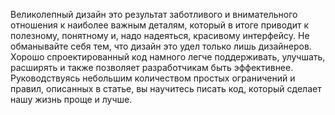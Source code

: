 Великолепный дизайн это результат заботливого и внимательного
отношения к наиболее важным деталям, который в итоге приводит к
полезному, понятному и, надо надеяться, красивому интерфейсу. Не
обманывайте себя тем, что дизайн это удел только лишь дизайнеров.
Хорошо спроектированный код намного легче поддерживать, улучшать,
расширять и также позволяет разработчикам быть эффективнее.
Руководствуясь небольшим количеством простых ограничений и правил,
описанных в статье, вы научитесь писать код, который сделает нашу
жизнь проще и лучше.
